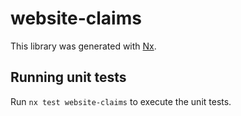 # website-claims

This library was generated with [Nx](https://nx.dev).

## Running unit tests

Run `nx test website-claims` to execute the unit tests.
